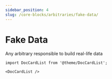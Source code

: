 ```yaml
---
sidebar_position: 4
slug: /core-blocks/arbitraries/fake-data/
---
```


# Fake Data

Any arbitrary responsible to build real-life data

```mdx-code-block
import DocCardList from '@theme/DocCardList';

<DocCardList />
```
